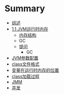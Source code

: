 # Summary

* [综述](README.md)
* [1.1 JVM运行时内存](jvm/README.md)
   * [内存结构](jvm/nei_cun_jie_gou.md)
   * GC
   * [提问](jvm/ti_wen.md)
       * GC
* [JVM参数配置](jvm_param.md)
* [class文件格式](classfile.md)
* [变量在运行时内存的位置](varinmemory.md)
* [class加载过程](class/README.md)
* [JMM](jmm/README.md)
* [并发](concurrent/README.md)

